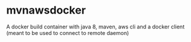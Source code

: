 # mvnawsdocker
A docker build container with java 8, maven, aws cli and a docker client (meant to be used to connect to remote daemon)
